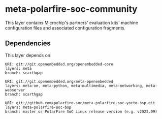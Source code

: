 # meta-polarfire-soc-community

This layer contains Microchip's partners' evaluation kits' machine
configuration files and associated configuration fragments.

## Dependencies

This layer depends on:

```text
URI: git://git.openembedded.org/openembedded-core
layers: meta
branch: scarthgap

URI: git://git.openembedded.org/meta-openembedded
layers: meta-oe, meta-python, meta-multimedia, meta-networking, meta-webserver
branch: scarthgap

URI: git://github.com/polarfire-soc/meta-polarfire-soc-yocto-bsp.git
layers: meta-polarfire-soc-bsp
branch: master or PolarFire SoC Linux release version (e.g. v2023.09)
```
